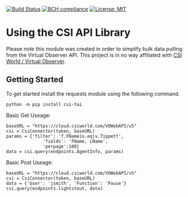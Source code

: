 [![Build Status](https://travis-ci.com/dtaivpp/CSI_API.svg?branch=master)](https://travis-ci.com/dtaivpp/CSI_API)
[![BCH compliance](https://bettercodehub.com/edge/badge/dtaivpp/CSI_API?branch=master)](https://bettercodehub.com/)
[![License: MIT](https://img.shields.io/badge/License-MIT-yellow.svg)](https://opensource.org/licenses/MIT)

# Using the CSI API Library 

Please note this module was created in order to simplify bulk data pulling from the Virtual Observer API. This project is in no way affiliated with [CSI World / Virtual Observer](www.csiworld.com).

## Getting Started

To get started install the requests module using the following command.  

`python -m pip install csi-tai`


Basic Get Useage:  
  ```
  baseURL = "https://cloud.csiworld.com/VOWebAPI/v5"  
  csi = CsiConnector(token, baseURL)  
  params = {'filter': 'f.FName|o.eq|v.Tippett',  
                'fields': 'FName, LName',  
                'perpage':100}  
  data = csi.query(endpoints.AgentInfo, params)  
  ```

Basic Post Useage:  
  ```
  baseURL = "https://cloud.csiworld.com/VOWebAPI/v5"  
  csi = CsiConnector(token, baseURL)  
  data = {'User': 'jsmith', 'Function': 'Pause'}  
  csi.query(endpoints.lightstout, data)  
  ```
